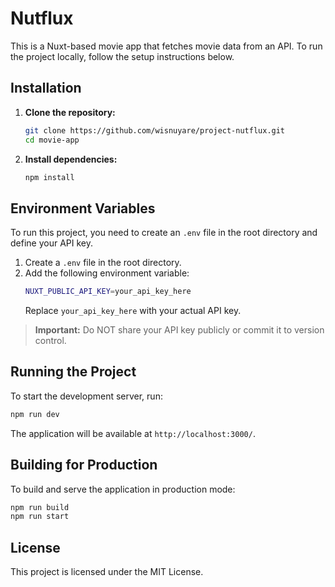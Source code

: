# Nutflux

This is a Nuxt-based movie app that fetches movie data from an API. To run the project locally, follow the setup instructions below.

## Installation

1. **Clone the repository:**

   ```sh
   git clone https://github.com/wisnuyare/project-nutflux.git
   cd movie-app
   ```

2. **Install dependencies:**
   ```sh
   npm install
   ```

## Environment Variables

To run this project, you need to create an `.env` file in the root directory and define your API key.

1. Create a `.env` file in the root directory.
2. Add the following environment variable:
   ```sh
   NUXT_PUBLIC_API_KEY=your_api_key_here
   ```
   Replace `your_api_key_here` with your actual API key.

> **Important:** Do NOT share your API key publicly or commit it to version control.

## Running the Project

To start the development server, run:

```sh
npm run dev
```

The application will be available at `http://localhost:3000/`.

## Building for Production

To build and serve the application in production mode:

```sh
npm run build
npm run start
```

## License

This project is licensed under the MIT License.
